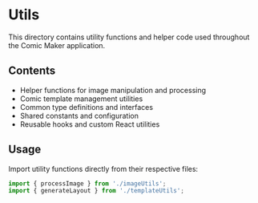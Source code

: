 # Utils

This directory contains utility functions and helper code used throughout the Comic Maker application.

## Contents

- Helper functions for image manipulation and processing
- Comic template management utilities
- Common type definitions and interfaces
- Shared constants and configuration
- Reusable hooks and custom React utilities

## Usage

Import utility functions directly from their respective files:

```typescript
import { processImage } from './imageUtils';
import { generateLayout } from './templateUtils';
``` 